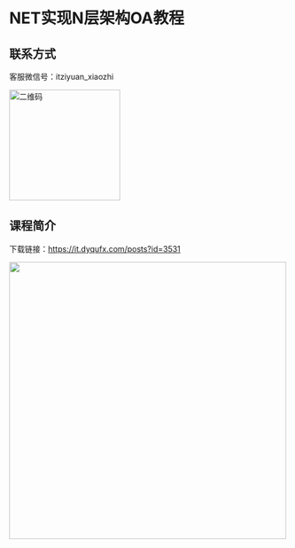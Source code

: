 # NET实现N层架构OA教程

## 联系方式

客服微信号：itziyuan_xiaozhi

<img src="https://ziyuanyun.oss-cn-guangzhou.aliyuncs.com/common/20240614073449/666b82192834a.jpg" width="200" height="200" alt="二维码">

## 课程简介

下载链接：https://it.dyqufx.com/posts?id=3531

<img src="https://ziyuanyun.oss-cn-guangzhou.aliyuncs.com/yun/20240515185216/664493e0d3067.jpg" width="500" alt="">

  

 

  